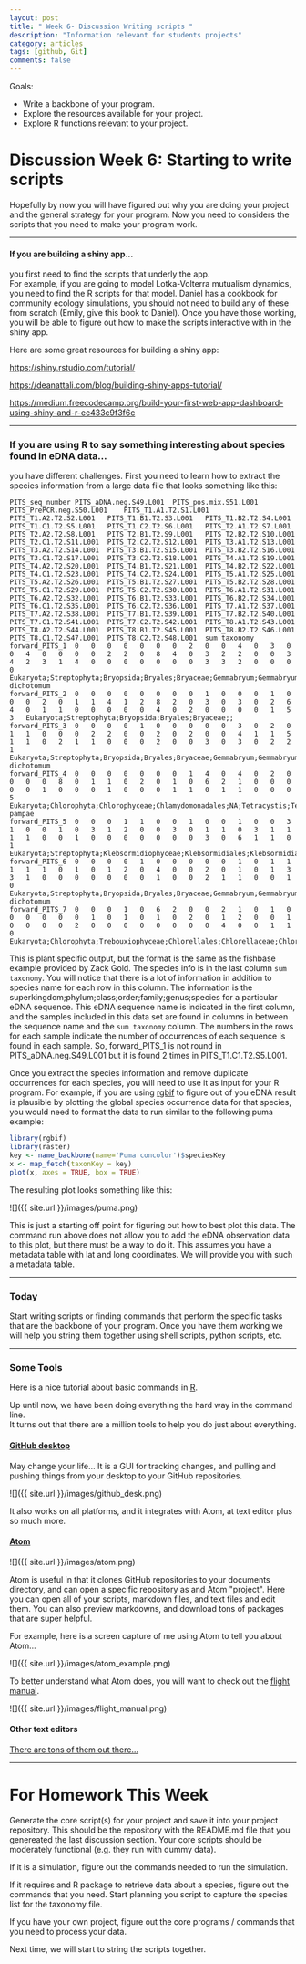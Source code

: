 ```yaml
---
layout: post
title: " Week 6- Discussion Writing scripts "
description: "Information relevant for students projects"
category: articles
tags: [github, Git]
comments: false
---
```


Goals:
- Write a backbone of your program.  
- Explore the resources available for your project.  
- Explore R functions relevant to your project.  


# Discussion Week 6: Starting to write scripts

Hopefully by now you will have figured out why you are doing your project and the 
general strategy for your program.  Now you need to considers the scripts that you need to make your program work.

---

#### If you are building a shiny app...  
you first need to find the scripts that underly the app.  
For example, if you are going to model Lotka-Volterra mutualism dynamics, you need to find the R scripts 
for that model.  Daniel has a cookbook for community ecology simulations, you should not 
need to build any of these from scratch (Emily, give this book to Daniel).  Once you have those working, you will be able to figure out how to make the scripts interactive with in the shiny app.  

Here are some great resources for building a shiny app:  

https://shiny.rstudio.com/tutorial/  

https://deanattali.com/blog/building-shiny-apps-tutorial/  

https://medium.freecodecamp.org/build-your-first-web-app-dashboard-using-shiny-and-r-ec433c9f3f6c  

---

### If you are using R to say something interesting about species found in eDNA data...

you have different challenges. 
First you need to learn how to extract the species 
information from a large data file that looks something like this:  

```
PITS_seq_number	PITS_aDNA.neg.S49.L001	PITS_pos.mix.S51.L001	PITS_PrePCR.neg.S50.L001	PITS_T1.A1.T2.S1.L001	PITS_T1.A2.T2.S2.L001	PITS_T1.B1.T2.S3.L001	PITS_T1.B2.T2.S4.L001	PITS_T1.C1.T2.S5.L001	PITS_T1.C2.T2.S6.L001	PITS_T2.A1.T2.S7.L001	PITS_T2.A2.T2.S8.L001	PITS_T2.B1.T2.S9.L001	PITS_T2.B2.T2.S10.L001	PITS_T2.C1.T2.S11.L001	PITS_T2.C2.T2.S12.L001	PITS_T3.A1.T2.S13.L001	PITS_T3.A2.T2.S14.L001	PITS_T3.B1.T2.S15.L001	PITS_T3.B2.T2.S16.L001	PITS_T3.C1.T2.S17.L001	PITS_T3.C2.T2.S18.L001	PITS_T4.A1.T2.S19.L001	PITS_T4.A2.T2.S20.L001	PITS_T4.B1.T2.S21.L001	PITS_T4.B2.T2.S22.L001	PITS_T4.C1.T2.S23.L001	PITS_T4.C2.T2.S24.L001	PITS_T5.A1.T2.S25.L001	PITS_T5.A2.T2.S26.L001	PITS_T5.B1.T2.S27.L001	PITS_T5.B2.T2.S28.L001	PITS_T5.C1.T2.S29.L001	PITS_T5.C2.T2.S30.L001	PITS_T6.A1.T2.S31.L001	PITS_T6.A2.T2.S32.L001	PITS_T6.B1.T2.S33.L001	PITS_T6.B2.T2.S34.L001	PITS_T6.C1.T2.S35.L001	PITS_T6.C2.T2.S36.L001	PITS_T7.A1.T2.S37.L001	PITS_T7.A2.T2.S38.L001	PITS_T7.B1.T2.S39.L001	PITS_T7.B2.T2.S40.L001	PITS_T7.C1.T2.S41.L001	PITS_T7.C2.T2.S42.L001	PITS_T8.A1.T2.S43.L001	PITS_T8.A2.T2.S44.L001	PITS_T8.B1.T2.S45.L001	PITS_T8.B2.T2.S46.L001	PITS_T8.C1.T2.S47.L001	PITS_T8.C2.T2.S48.L001	sum taxonomy
forward_PITS_1	0	0	0	0	0	0	0	2	0	0	4	0	3	0	0	4	0	0	0	0	2	2	0	8	4	0	3	2	2	0	0	3	4	2	3	1	4	0	0	0	0	0	0	0	3	3	2	0	0	0	0	Eukaryota;Streptophyta;Bryopsida;Bryales;Bryaceae;Gemmabryum;Gemmabryum dichotomum
forward_PITS_2	0	0	0	0	0	0	0	0	1	0	0	0	1	0	0	0	2	0	1	1	4	1	2	8	2	0	3	0	3	0	2	6	4	0	1	1	0	0	0	0	0	4	0	2	0	0	0	0	1	5	3	Eukaryota;Streptophyta;Bryopsida;Bryales;Bryaceae;;
forward_PITS_3	0	0	0	0	1	0	0	0	0	0	3	0	2	0	1	1	0	0	0	2	2	0	0	2	0	2	0	0	4	1	1	5	1	1	0	2	1	1	0	0	0	2	0	0	3	0	3	0	2	2	1	Eukaryota;Streptophyta;Bryopsida;Bryales;Bryaceae;Gemmabryum;Gemmabryum dichotomum
forward_PITS_4	0	0	0	0	0	0	0	1	4	0	4	0	2	0	0	0	0	8	0	1	1	0	2	0	1	0	6	2	1	0	0	0	0	0	1	0	0	0	1	0	0	0	1	1	0	1	1	0	0	0	5	Eukaryota;Chlorophyta;Chlorophyceae;Chlamydomonadales;NA;Tetracystis;Tetracystis pampae
forward_PITS_5	0	0	0	1	1	0	0	1	0	0	1	0	0	3	1	0	0	1	0	3	1	2	0	0	3	0	1	1	0	3	1	1	1	1	0	0	1	0	0	0	0	0	0	0	3	0	6	1	1	0	1	Eukaryota;Streptophyta;Klebsormidiophyceae;Klebsormidiales;Klebsormidiaceae;Klebsormidium;
forward_PITS_6	0	0	0	0	1	0	0	0	0	0	1	0	1	1	1	1	1	0	1	0	1	2	0	4	0	0	2	0	1	0	1	3	3	1	0	0	0	0	0	0	0	1	0	0	2	1	1	0	0	1	0	Eukaryota;Streptophyta;Bryopsida;Bryales;Bryaceae;Gemmabryum;Gemmabryum dichotomum
forward_PITS_7	0	0	0	1	0	6	2	0	0	2	1	0	1	0	0	0	0	0	0	1	0	1	0	1	0	2	0	1	2	0	0	1	0	0	0	0	2	0	0	0	0	0	0	0	0	4	0	0	1	1	0	Eukaryota;Chlorophyta;Trebouxiophyceae;Chlorellales;Chlorellaceae;Chlorella;
```

This is plant specific output, but the format is the same as the fishbase example provided by Zack Gold.  The species info is in the last column `sum taxonomy`.  You will notice that there is a lot of information in addition to species name for each row in this column.  The information is the superkingdom;phylum;class;order;family;genus;species for a particular eDNA sequence.  This eDNA sequence name is indicated in the first column, and the samples included in this data set are found in columns in between the sequence name and the `sum taxonomy` column.  The numbers in the rows for each sample indicate the number of occurrences of each sequence is found in each sample. So, forward_PITS_1 is not round in PITS_aDNA.neg.S49.L001 but it is found 2 times in PITS_T1.C1.T2.S5.L001.  


Once you extract the species information and remove duplicate occurrences for each species, you will need to use it as input for your R program.  For example, if you are using [rgbif](https://github.com/ropensci/rgbif) to figure out of you eDNA result is plausible by plotting the global species occurrence data for that species, you would need to format the data to run similar to the following puma example:  

```R
library(rgbif)
library(raster)
key <- name_backbone(name='Puma concolor')$speciesKey
x <- map_fetch(taxonKey = key)
plot(x, axes = TRUE, box = TRUE)

```
The resulting plot looks something like this:

![]({{ site.url }}/images/puma.png)


This is just a starting off point for figuring out how to best plot this data.  The command run above does not allow you to add the eDNA observation data to this plot, but there must be a way to do it.  This assumes you have a metadata table with lat and long coordinates.  We will provide you with such a metadata table.

---

### Today

Start writing scripts or finding commands that perform the specific tasks that are the backbone of your program. Once you have them working we will help you string them together using shell scripts, python scripts, etc.  


---

### Some Tools

Here is a nice tutorial about basic commands in [R](http://kingaa.github.io/R_Tutorial/).  

Up until now, we have been doing everything the hard way in the command line.  
It turns out that there are a million tools to help you do just about everything.

#### [GitHub desktop](https://desktop.github.com/)

May change your life...  It is a GUI for tracking changes, and pulling and pushing things from your desktop to your GitHub repositories.  

![]({{ site.url }}/images/github_desk.png)

It also works on all platforms, and it integrates with Atom, at text editor plus so much more.

#### [Atom](https://atom.io/)

![]({{ site.url }}/images/atom.png)

Atom is useful in that it clones GitHub repositories to your documents directory, and can open a specific repository as and Atom "project".  Here you can open all of your scripts, markdown files, and text files and edit them.  You can also preview markdowns, and download tons of packages that are super helpful.

For example, here is a screen capture of me using Atom to tell you about Atom...

![]({{ site.url }}/images/atom_example.png)

To better understand what Atom does, you will want to check out the [flight manual](https://flight-manual.atom.io/).

![]({{ site.url }}/images/flight_manual.png)

#### Other text editors

[There are tons of them out there...](https://en.wikipedia.org/wiki/List_of_text_editors)

---

# For Homework This Week

Generate the core script(s) for your project and save it into your project repository. This should be 
the repository with the README.md file that you genereated the last discussion section. 
Your core scripts should be moderately functional (e.g. they run with dummy data).  

If it is a simulation, figure out the commands needed to run the simulation.  

If it requires and R package to retrieve data about a species, figure out the commands that you need. Start planning you script to capture the species list for the taxonomy file.

If you have your own project, figure out the core programs / commands that you need to process your data.

Next time, we will start to string the scripts together.
